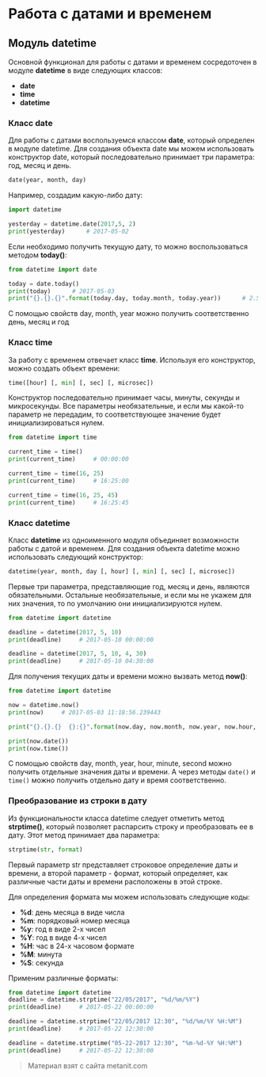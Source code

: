 # Работа с датами и временем

## Модуль datetime

Основной функционал для работы с датами и временем сосредоточен в модуле **datetime** в виде следующих классов:
- **date**
- **time**
- **datetime**

### Класс date

Для работы с датами воспользуемся классом **date**, который определен в модуле datetime. Для создания объекта date мы можем использовать конструктор date, который последовательно принимает три параметра: год, месяц и день.

```py
date(year, month, day)
```

Например, создадим какую-либо дату:

```py
import datetime

yesterday = datetime.date(2017,5, 2)
print(yesterday)      # 2017-05-02
```

Если необходимо получить текущую дату, то можно воспользоваться методом **today()**:

```py
from datetime import date

today = date.today()
print(today)      # 2017-05-03
print("{}.{}.{}".format(today.day, today.month, today.year))      # 2.5.2017
```

С помощью свойств day, month, year можно получить соответственно день, месяц и год

### Класс time

За работу с временем отвечает класс **time**. Используя его конструктор, можно создать объект времени:

```py
time([hour] [, min] [, sec] [, microsec])
```

Конструктор последовательно принимает часы, минуты, секунды и микросекунды. Все параметры необязательные, и если мы какой-то параметр не передадим, то соответствующее значение будет инициализироваться нулем.

```py
from datetime import time

current_time = time()
print(current_time)     # 00:00:00

current_time = time(16, 25)
print(current_time)     # 16:25:00

current_time = time(16, 25, 45)
print(current_time)     # 16:25:45
```

### Класс datetime

Класс **datetime** из одноименного модуля объединяет возможности работы с датой и временем. Для создания объекта datetime можно использовать следующий конструктор:

```py
datetime(year, month, day [, hour] [, min] [, sec] [, microsec])
```

Первые три параметра, представляющие год, месяц и день, являются обязательными. Остальные необязательные, и если мы не укажем для них значения, то по умолчанию они инициализируются нулем.

```py
from datetime import datetime

deadline = datetime(2017, 5, 10)
print(deadline)     # 2017-05-10 00:00:00

deadline = datetime(2017, 5, 10, 4, 30)
print(deadline)     # 2017-05-10 04:30:00
```

Для получения текущих даты и времени можно вызвать метод **now()**:

```py
from datetime import datetime

now = datetime.now()
print(now)     # 2017-05-03 11:18:56.239443

print("{}.{}.{}  {}:{}".format(now.day, now.month, now.year, now.hour, now.minute))  # 3.5.2017  11:21

print(now.date())
print(now.time())
```

С помощью свойств day, month, year, hour, minute, second можно получить отдельные значения даты и времени. А через методы `date()` и `time()` можно получить отдельно дату и время соответственно.

### Преобразование из строки в дату

Из функциональности класса datetime следует отметить метод **strptime()**, который позволяет распарсить строку и преобразовать ее в дату. Этот метод принимает два параметра:

```py
strptime(str, format)
```

Первый параметр str представляет строковое определение даты и времени, а второй параметр - формат, который определяет, как различные части даты и времени расположены в этой строке.

Для определения формата мы можем использовать следующие коды:
- **%d**: день месяца в виде числа
- **%m**: порядковый номер месяца
- **%y**: год в виде 2-х чисел
- **%Y**: год в виде 4-х чисел
- **%H**: час в 24-х часовом формате
- **%M**: минута
- **%S**: секунда

Применим различные форматы:

```py
from datetime import datetime
deadline = datetime.strptime("22/05/2017", "%d/%m/%Y")
print(deadline)     # 2017-05-22 00:00:00

deadline = datetime.strptime("22/05/2017 12:30", "%d/%m/%Y %H:%M")
print(deadline)     # 2017-05-22 12:30:00

deadline = datetime.strptime("05-22-2017 12:30", "%m-%d-%Y %H:%M")
print(deadline)     # 2017-05-22 12:30:00
```


> Материал взят с сайта metanit.com